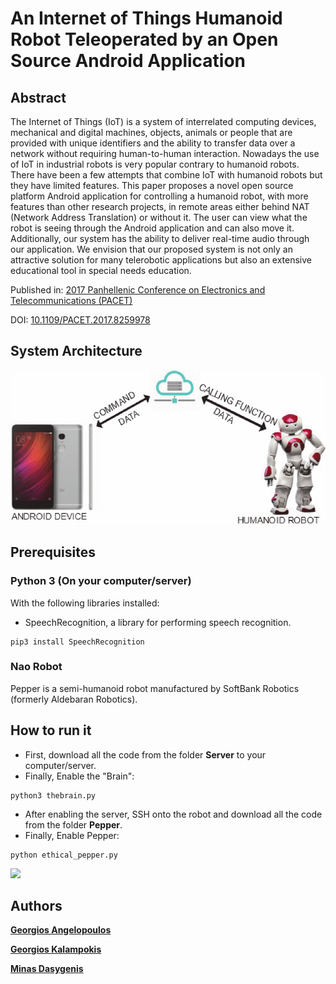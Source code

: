 # An Internet of Things Humanoid Robot Teleoperated by an Open Source Android Application
## Abstract 

The Internet of Things (IoT) is a system of interrelated computing devices, mechanical and digital machines, objects, animals or people that are provided with unique identifiers and the ability to transfer data over a network without requiring human-to-human interaction. Nowadays the use of IoT in industrial robots is very popular contrary to humanoid robots. There have been a few attempts that combine IoT with humanoid robots but they have limited features. This paper proposes a novel open source platform Android application for controlling a humanoid robot, with more features than other research projects, in remote areas either behind NAT (Network Address Translation) or without it. The user can view what the robot is seeing through the Android application and can also move it. Additionally, our system has the ability to deliver real-time audio through our application. We envision that our proposed system is not only an attractive solution for many telerobotic applications but also an extensive educational tool in special needs education.

Published in: [2017 Panhellenic Conference on Electronics and Telecommunications (PACET)](https://ieeexplore.ieee.org/xpl/conhome/8245950/proceeding)

DOI: [10.1109/PACET.2017.8259978](https://doi.org/10.1109/PACET.2017.8259978)

## System Architecture
<img src="/images/8259978-fig-1-source-large.gif" width="600">

## Prerequisites 

### Python 3 (On your computer/server)

With the following libraries installed:

*   SpeechRecognition, a library for performing speech recognition.

```console
pip3 install SpeechRecognition
```

### Nao Robot
Pepper is a semi-humanoid robot manufactured by SoftBank Robotics (formerly Aldebaran Robotics).

## How to run it
*   First, download all the code from the folder **Server** to your computer/server.
*   Finally, Enable the "Brain":

```console
python3 thebrain.py
```

*   After enabling the server, SSH onto the robot and download all the code from the folder **Pepper**.
*   Finally, Enable Pepper:

```console
python ethical_pepper.py
```


<img src="/images/Dilemmas/case_no1.png" width="650">

## Authors

[**Georgios Angelopoulos**](https://www.linkedin.com/in/george-angelopoulos/)

[**Georgios Kalampokis**](https://www.linkedin.com/in/george-kalampokis-130875b5/)

[**Minas Dasygenis**](https://www.linkedin.com/in/minas-dasygenis-7a84777b)
